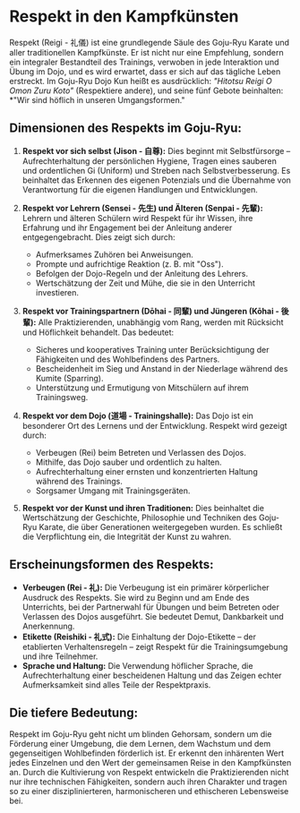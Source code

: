 # Respekt in den Kampfkünsten

Respekt (Reigi - 礼儀) ist eine grundlegende Säule des Goju-Ryu Karate und aller traditionellen Kampfkünste. Er ist nicht nur eine Empfehlung, sondern ein integraler Bestandteil des Trainings, verwoben in jede Interaktion und Übung im Dojo, und es wird erwartet, dass er sich auf das tägliche Leben erstreckt. Im Goju-Ryu Dojo Kun heißt es ausdrücklich: *"Hitotsu Reigi O Omon Zuru Koto"* (Respektiere andere), und seine fünf Gebote beinhalten: *"Wir sind höflich in unseren Umgangsformen."

## Dimensionen des Respekts im Goju-Ryu:

1.  **Respekt vor sich selbst (Jison - 自尊):**
    Dies beginnt mit Selbstfürsorge – Aufrechterhaltung der persönlichen Hygiene, Tragen eines sauberen und ordentlichen Gi (Uniform) und Streben nach Selbstverbesserung. Es beinhaltet das Erkennen des eigenen Potenzials und die Übernahme von Verantwortung für die eigenen Handlungen und Entwicklungen.

2.  **Respekt vor Lehrern (Sensei - 先生) und Älteren (Senpai - 先輩):**
    Lehrern und älteren Schülern wird Respekt für ihr Wissen, ihre Erfahrung und ihr Engagement bei der Anleitung anderer entgegengebracht. Dies zeigt sich durch:
    *   Aufmerksames Zuhören bei Anweisungen.
    *   Prompte und aufrichtige Reaktion (z. B. mit "Oss").
    *   Befolgen der Dojo-Regeln und der Anleitung des Lehrers.
    *   Wertschätzung der Zeit und Mühe, die sie in den Unterricht investieren.

3.  **Respekt vor Trainingspartnern (Dōhai - 同輩) und Jüngeren (Kōhai - 後輩):**
    Alle Praktizierenden, unabhängig vom Rang, werden mit Rücksicht und Höflichkeit behandelt. Das bedeutet:
    *   Sicheres und kooperatives Training unter Berücksichtigung der Fähigkeiten und des Wohlbefindens des Partners.
    *   Bescheidenheit im Sieg und Anstand in der Niederlage während des Kumite (Sparring).
    *   Unterstützung und Ermutigung von Mitschülern auf ihrem Trainingsweg.

4.  **Respekt vor dem Dojo (道場 - Trainingshalle):**
    Das Dojo ist ein besonderer Ort des Lernens und der Entwicklung. Respekt wird gezeigt durch:
    *   Verbeugen (Rei) beim Betreten und Verlassen des Dojos.
    *   Mithilfe, das Dojo sauber und ordentlich zu halten.
    *   Aufrechterhaltung einer ernsten und konzentrierten Haltung während des Trainings.
    *   Sorgsamer Umgang mit Trainingsgeräten.

5.  **Respekt vor der Kunst und ihren Traditionen:**
    Dies beinhaltet die Wertschätzung der Geschichte, Philosophie und Techniken des Goju-Ryu Karate, die über Generationen weitergegeben wurden. Es schließt die Verpflichtung ein, die Integrität der Kunst zu wahren.

## Erscheinungsformen des Respekts:

*   **Verbeugen (Rei - 礼):** Die Verbeugung ist ein primärer körperlicher Ausdruck des Respekts. Sie wird zu Beginn und am Ende des Unterrichts, bei der Partnerwahl für Übungen und beim Betreten oder Verlassen des Dojos ausgeführt. Sie bedeutet Demut, Dankbarkeit und Anerkennung.
*   **Etikette (Reishiki - 礼式):** Die Einhaltung der Dojo-Etikette – der etablierten Verhaltensregeln – zeigt Respekt für die Trainingsumgebung und ihre Teilnehmer.
*   **Sprache und Haltung:** Die Verwendung höflicher Sprache, die Aufrechterhaltung einer bescheidenen Haltung und das Zeigen echter Aufmerksamkeit sind alles Teile der Respektpraxis.

## Die tiefere Bedeutung:

Respekt im Goju-Ryu geht nicht um blinden Gehorsam, sondern um die Förderung einer Umgebung, die dem Lernen, dem Wachstum und dem gegenseitigen Wohlbefinden förderlich ist. Er erkennt den inhärenten Wert jedes Einzelnen und den Wert der gemeinsamen Reise in den Kampfkünsten an. Durch die Kultivierung von Respekt entwickeln die Praktizierenden nicht nur ihre technischen Fähigkeiten, sondern auch ihren Charakter und tragen so zu einer disziplinierteren, harmonischeren und ethischeren Lebensweise bei. 